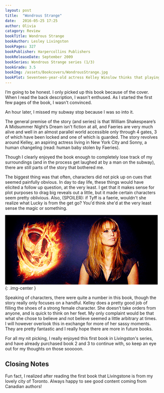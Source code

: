 ```yaml
---
layout: post
title:  "Wondrous Strange"
date:   2016-05-25 17:25
author: Olivia
catagory: Review
bookTitle: Wondrous Strange
bookAuthor: Lesley Livingston
bookPages: 327
bookPublisher: Harpercollins Publishers
bookReleaseDate: September 2009
bookSeries: Wondrous Strange series (1/3)
bookGrade: 3.5
bookImg: /assets/Bookcovers/WondrousStrange.jpg
bookPlot: Seventeen-year-old actress Kelley Winslow thinks that playing the role of the fairy queen Titiana in a production of Shakespeare's Midsummer Night's Dream could be her lucky break - if she can pull it off. But when she meets the handsome Sonny Flannery, Kelley has to face the shocking truth that the world of Faeries is all too real - and that she an unwitting part of it. <br> <sup>Adapted from &#58; GoodReads</sup>
---
```

I’m going to be honest. I only picked up this book because of the cover. When I read the back description, I wasn't enthused. As I started the first few pages of the book, I wasn't convinced.

An hour later, I missed my subway stop because I was so into it.
<!--more-->
The general premise of the story (and series) is that William Shakespeare’s A Midsummer Night’s Dream isn't fiction at all, and Faeries are very much alive and well in an almost parallel world accessible only through 4 gates, 3 of which have been locked and one of which is guarded. The story revolves around Kelley, an aspiring actress living in New York City and Sonny, a human changeling (read: human baby stolen by Faeries).

Though I clearly enjoyed the book enough to completely lose track of my surroundings (and in the process get laughed at by a man on the subway), there are still parts of the story that bothered me.

The biggest thing was that often, characters did not pick up on cues that seemed painfully obvious. In day to day life, these things would have elicited a follow up question, at the very least. I get that it makes sense for plot purposes to drag big reveals out a little, but it made certain characters seem pretty oblivious. Also, (SPOILER): <span class="spoiler">if Tyff is a faerie, wouldn't she realize what Lucky is from the get go? You'd think she'd at the very least sense the magic or something</span>.

![Huh](\assets\gifs\jenhuh.gif){: .img-center }

Speaking of characters, there were quite a number in this book, though the story really only focuses on a handful. Kelley does a pretty good job of filling the shoes of a strong female character. She doesn’t take orders from anyone, and is quick to think on her feet. My only complaint would be that what she chose to believe and not believe seemed a little arbitrary at times. I will however overlook this in exchange for more of her sassy moments. They are pretty fantastic and I really hope there are more in future books.

For all my nit picking, I really enjoyed this first book in Livingston's series, and have already purchased book 2 and 3 to continue with, so keep an eye out for my thoughts on those sooooon.

## Closing Notes

Fun fact, I realized after reading the first book that Livingstone is from my lovely city of Toronto. Always happy to see good content coming from Canadian authors!
